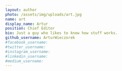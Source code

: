 ```yaml
---
layout: author
photo: /assets/img/uploads/art.jpg
name: art
display_name: Artur
position: Chief Editor
bio: Just a guy who likes to know how stuff works.
github_username: ArturWieczorek
#facebook_username:
#twitter_username:
#instagram_username:
#linkedin_username:
#medium_username:
---
```

